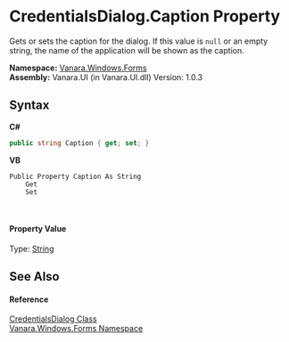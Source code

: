 # CredentialsDialog.Caption Property 
 

Gets or sets the caption for the dialog. If this value is `null` or an empty string, the name of the application will be shown as the caption.

**Namespace:**&nbsp;<a href="c580cf52-4028-70db-28d0-f9b1abc03861">Vanara.Windows.Forms</a><br />**Assembly:**&nbsp;Vanara.UI (in Vanara.UI.dll) Version: 1.0.3

## Syntax

**C#**<br />
``` C#
public string Caption { get; set; }
```

**VB**<br />
``` VB
Public Property Caption As String
	Get
	Set
```

<br />

#### Property Value
Type: <a href="http://msdn2.microsoft.com/en-us/library/s1wwdcbf" target="_blank">String</a>

## See Also


#### Reference
<a href="0ea84148-d3ea-46bf-71cf-f527775f6260">CredentialsDialog Class</a><br /><a href="c580cf52-4028-70db-28d0-f9b1abc03861">Vanara.Windows.Forms Namespace</a><br />
